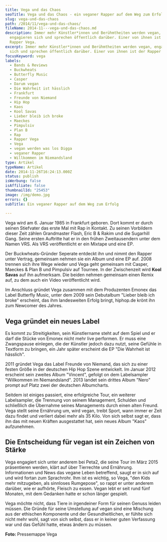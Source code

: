 ```yaml
---
title: Vega und das Chaos
seoTitle: Vega und das Chaos - ein veganer Rapper auf dem Weg zum Erfolg
slug: vega-und-das-chaos
path: /2014/11/vega-und-das-chaos/
fileName: 2014-11---vega-und-das-chaos.md
description: Immer mehr Künstler*innen und Berühmtheiten werden vegan,
  engagieren sich und sprechen öffentlich darüber. Einer von ihnen ist der
  Rapper Vega.
excerpt: Immer mehr Künstler*innen und Berühmtheiten werden vegan, engagieren
  sich und sprechen öffentlich darüber. Einer von ihnen ist der Rapper Vega.
focusKeyword: vega
labels:
  - Bands & Reviews
  - Buckwheats
  - Butterfly Music
  - Casper
  - Darum vegan
  - Die Wahrheit ist hässlich
  - Frankfurt
  - Freunde von Niemand
  - Hip Hop
  - Kaos
  - Kool Savas
  - Lieber bleib ich broke
  - Maeckes
  - Pimpulsiv
  - Plan B
  - Rap
  - Rapper Vega
  - Vega
  - vegan werden was los Digga
  - veganer Rapper
  - Willkommen im Niemandsland
type: Artikel
typeName: Artikel
date: 2014-11-26T16:24:13.000Z
status: publish
isWerbung: false
isAffiliate: false
thumbnailId: "25453"
image: /img/demo.jpg
errors: {}
subTitle: Ein veganer Rapper auf dem Weg zum Erfolg
  
---
```


Vega wird am 6. Januar 1985 in Frankfurt geboren. Dort kommt er durch seinen
Stiefvater das erste Mal mit Rap in Kontakt. Zu seinen Vorbildern dieser Zeit
zählen Grandmaster Flash, Eric B &amp; Rakim und die Sugarhill Gang. Seine
ersten Auftritte hat er in den frühen Zweitausendern unter dem Namen VRS. Als
VRS veröffentlicht er ein Mixtape und eine EP.

Der Buckwheats-Gründer Seperate entdeckt ihn und nimmt den Rapper unter Vertrag,
gemeinsam nehmen sie ein Album und eine EP auf. 2008 trennen sich ihre Wege
wieder und Vega geht gemeinsam mit Casper, Maeckes &amp; Plan B und Pimpulsiv
auf Tournee. In der Zwischenzeit wird **Kool Savas** auf ihn aufmerksam. Die
beiden nehmen gemeinsam einen Remix auf, zu dem auch ein Video veröffentlicht
wird.

Im Anschluss gründet Vega zusammen mit dem Produzenten Emonex das Label
Butterfly Music, unter dem 2009 sein Debutalbum "Lieber bleib ich broke"
erscheint, das ihm landesweiten Erfolg bringt, hiphop.de krönt ihn zum Newcomer
des Jahres.

## Vega gründet ein neues Label

Es kommt zu Streitigkeiten, sein Künstlername steht auf dem Spiel und er darf
die Stücke von Emonex nicht mehr live performen. Er muss eine Zwangspause
einlegen, die der Künstler jedoch dazu nutzt, seine Gefühle in Textform zu
bringen, ein Jahr später erscheint die EP "Die Wahrheit ist hässlich".

2011 gründet Vega das Label Freunde von Niemand, das sich zu einer festen Größe
in der deutschen Hip Hop Szene entwickelt. Im Januar 2012 erscheint sein zweites
Album "Vincent", gefolgt on dem Labelsampler "Willkommen im Niemandsland". 2013
landet sein drittes Album "Nero" prompt auf Platz zwei der deutschen
Albumcharts.

Seitdem ist einiges passiert, eine erfolgreiche Tour, ein weiterer Labelsampler,
die Trennung von seinem Management, Schulden und schließlich die Übernahme
seines Managements durch einen alten Freund. Vega stellt seine Ernährung um,
wird vegan, treibt Sport, wann immer er Zeit dazu findet und verliert dabei mehr
als 35 Kilo. Von sich selbst sagt er, dass ihn das mit neuen Kräften
ausgestattet hat, sein neues Album "Kaos" aufzunehmen.

## Die Entscheidung für vegan ist ein Zeichen von Stärke

Vega engagiert sich unter anderem bei Peta2, die seine Tour im März 2015
präsentieren werden, klärt auf über Tierrechte und Ernährung. Informationen und
News das vegane Leben betreffend, saugt er in sich auf und wird fortan zum
Sprachrohr. Ihm ist es wichtig, so Vega, "den Kids mehr mitzugeben, als
sinnloses Rumgepose", so rappt er unter anderem darüber, wie er aufhörte,
Fleisch zu essen. Vegan lebt er seit rund fünf Monaten, mit dem Gedanken hatte
er schon länger gespielt.

Vega möchte nicht, dass Tiere in irgendeiner Form für seinen Genuss leiden
müssen. Die Gründe für seine Umstellung auf vegan sind eine Mischung aus der
ethischen Komponente und der Gesundheitlichen, er fühlte sich nicht mehr wohl,
sagt von sich selbst, dass er in keiner guten Verfassung war und das Gefühl
hatte, etwas ändern zu müssen.

**Foto:** Pressemappe Vega

  